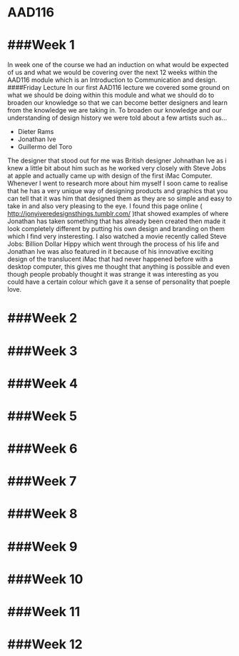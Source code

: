 AAD116
======

###Week 1
=========
In week one of the course we had an induction on what would be expected of us and what we would be covering over the next 12 weeks within the AAD116 module which is an Introduction to Communication and design. 
####Friday Lecture
In our first AAD116 lecture we covered some ground on what we should be doing within this module and what we should do to broaden our knowledge so that we can become better designers and learn from the knowledge we are taking in. To broaden our knowledge and our understanding of design history we were told about a few artists such as...
- Dieter Rams 
- Jonathan Ive 
- Guillermo del Toro 

The designer that stood out for me was British designer Johnathan Ive as i knew a little bit about him such as he worked very closely with Steve Jobs at apple and actually came up with design of the first iMac Computer. Whenever I went to research more about him myself I soon came to realise that he has a very unique way of designing products and graphics that you can tell that it was him that designed them as they are so simple and easy to take in and also very pleasing to the eye. I found this page online ( http://jonyiveredesignsthings.tumblr.com/ )that showed examples of where Jonathan has taken something that has already been created then made it look completely different by putting his own design and branding on them which I find very insteresting. I also watched a movie recently called Steve Jobs: Billion Dollar Hippy which went through the process of his life and Jonathan Ive was also featured in it because of his innovative exciting design of the translucent iMac that had never happened before with a desktop computer, this gives me thought that anything is possible and even though people probably thought it was strange it was interesting as you could have a certain colour which gave it a sense of personality that poeple love. 



###Week 2
=========
###Week 3
=========
###Week 4
=========
###Week 5
=========
###Week 6
=========
###Week 7
=========
###Week 8
=========
###Week 9
=========
###Week 10
=========
###Week 11
=========
###Week 12
=========
